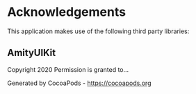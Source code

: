 # Acknowledgements
This application makes use of the following third party libraries:

## AmityUIKit

Copyright 2020
Permission is granted to...

Generated by CocoaPods - https://cocoapods.org
